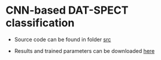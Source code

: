 # CNN-based DAT-SPECT classification

- Source code can be found in folder [src](src) 

- Results and trained parameters can be downloaded [here](https://1drv.ms/u/c/412b97287f29c2e6/IQS0gaEDTuAMS5XsYxelEPfWAWZ14rN34yo9rIANGJI0gkM)


